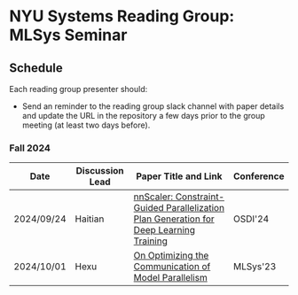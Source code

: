 # NYU Systems Reading Group: MLSys Seminar

## Schedule

Each reading group presenter should:
- Send an reminder to the reading group slack channel with paper details and update the URL in the repository a few days prior to the group meeting (at least two days before).

### Fall 2024
| Date | Discussion Lead | Paper Title and Link | Conference |
| ------------ | ------------ | ------------ | ------------ |
| 2024/09/24 | Haitian | [nnScaler: Constraint-Guided Parallelization Plan Generation for Deep Learning Training](https://www.usenix.org/conference/osdi24/presentation/lin-zhiqi) | OSDI'24 |
| 2024/10/01 | Hexu | [On Optimizing the Communication of Model Parallelism](https://proceedings.mlsys.org/paper_files/paper/2023/file/a42cbafcabb6dc7ce77bfe2e80f5c772-Paper-mlsys2023.pdf) | MLSys'23 |
